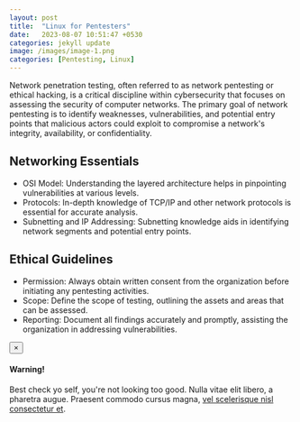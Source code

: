 ```yaml
---
layout: post
title:  "Linux for Pentesters"
date:   2023-08-07 10:51:47 +0530
categories: jekyll update
image: /images/image-1.png
categories: [Pentesting, Linux]
---
```

Network penetration testing, often referred to as network pentesting or ethical hacking, is a critical discipline within cybersecurity that focuses on assessing the security of computer networks. 
The primary goal of network pentesting is to identify weaknesses, vulnerabilities, and potential entry points that malicious actors could exploit to compromise a network's integrity, availability, or confidentiality.


## Networking Essentials

- OSI Model: Understanding the layered architecture helps in pinpointing vulnerabilities at various levels.
- Protocols: In-depth knowledge of TCP/IP and other network protocols is essential for accurate analysis.
- Subnetting and IP Addressing: Subnetting knowledge aids in identifying network segments and potential entry points.

## Ethical Guidelines

- Permission: Always obtain written consent from the organization before initiating any pentesting activities.
- Scope: Define the scope of testing, outlining the assets and areas that can be assessed.
- Reporting: Document all findings accurately and promptly, assisting the organization in addressing vulnerabilities.

<div class="alert alert-dismissible alert-success">
  <button type="button" class="close" data-dismiss="alert">&times;</button>
  <h4>Warning!</h4>
  <p>Best check yo self, you're not looking too good. Nulla vitae elit libero, a pharetra augue. Praesent commodo cursus magna, <a href="#" class="alert-link">vel scelerisque nisl consectetur et</a>.</p>
</div>

[jekyll-docs]: http://jekyllrb.com/docs/home
[jekyll-gh]:   https://github.com/jekyll/jekyll
[jekyll-talk]: https://talk.jekyllrb.com/
